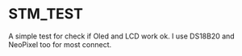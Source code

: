 # STM_TEST
A simple test for check if Oled and LCD work ok. I use DS18B20 and NeoPixel too for most connect.
